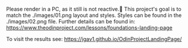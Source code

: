 Please render in a PC, as it still is not reactive.🤣
This project's goal is to match the ./images/01.png layout and styles. Styles can be found in the ./images/02.png file. 
Further details can be found in:
https://www.theodinproject.com/lessons/foundations-landing-page

To visit the results see:
https://jgav1.github.io/OdinProjectLandingPage/
